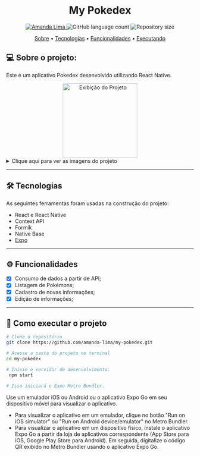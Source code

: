 

<!--Banner e logo-->

<h1 align="center">
My Pokedex
</h1>

<!-- Badges -->
<p align="center">
   <a href="https://www.linkedin.com/in/amanda-limasobrinho/">
      <img alt="Amanda Lima" src="https://img.shields.io/badge/-Amanda Lima-06202A?style=flat&logo=Linkedin&logoColor=white" />
   </a>
  <img alt="GitHub language count" src="https://img.shields.io/github/languages/count/amanda-lima/my-pokedex?color=06202A"/>
  <img alt="Repository size" src="https://img.shields.io/github/repo-size/amanda-lima/my-pokedex?color=06202A"/>
</p>

<!-- Indice-->
<p align="center">
 <a href="#-sobre-o-projeto">Sobre</a> •
 <a href="#-tecnologias">Tecnologias</a> •
  <a href="#-funcionalidades">Funcionalidades</a> •
 <a href="#-como-executar-o-projeto">Executando</a> 


## 💻 Sobre o projeto:

Este é um aplicativo Pokedex desenvolvido utilizando React Native.

<div align="center">
  <img src="./assets/showcase.gif" alt="Exibição do Projeto" width="200"/>
</div>

<details>
<summary>Clique aqui para ver as imagens do projeto</summary>
<div align="center">
  <img src="https://i.imgur.com/Iz3rgVO.jpg" alt="Captura de Tela 1" width="200"/>
  <img src="https://i.imgur.com/ehEkc9Q.jpg" alt="Captura de Tela 2" width="200"/>
  <img src="https://i.imgur.com/Lvt2DyN.jpg" alt="Captura de Tela 3" width="200"/>
  <img src="https://i.imgur.com/EeVUSWZ.jpg" alt="Captura de Tela 4" width="200"/>
</div>
</details>



---

## 🛠 Tecnologias

As seguintes ferramentas foram usadas na construção do projeto:

- React e React Native
- Context API
- Formik
- Native Base
- [Expo](https://expo.dev/)

---

## ⚙️ Funcionalidades

  - [x]  Consumo de dados a partir de API;
  - [x]  Listagem de Pokémons;
  - [x]  Cadastro de novas informações;
  - [x]  Edição de informações;

---


## 🚀 Como executar o projeto

``` bash
# Clone o repositório
git clone https://github.com/amanda-lima/my-pokedex.git

# Acesse a pasta do projeto no terminal
cd my-pokedex

# Inicie o servidor de desenvolvimento:
 npm start

# Isso iniciará o Expo Metro Bundler.
```

Use um emulador iOS ou Android ou o aplicativo Expo Go em seu dispositivo móvel para visualizar o aplicativo.

- Para visualizar o aplicativo em um emulador, clique no botão "Run on iOS simulator" ou "Run on Android device/emulator" no Metro Bundler.
- Para visualizar o aplicativo em um dispositivo físico, instale o aplicativo Expo Go a partir da loja de aplicativos correspondente (App Store para iOS, Google Play Store para Android). Em seguida, digitalize o código QR exibido no Metro Bundler usando o aplicativo Expo Go.